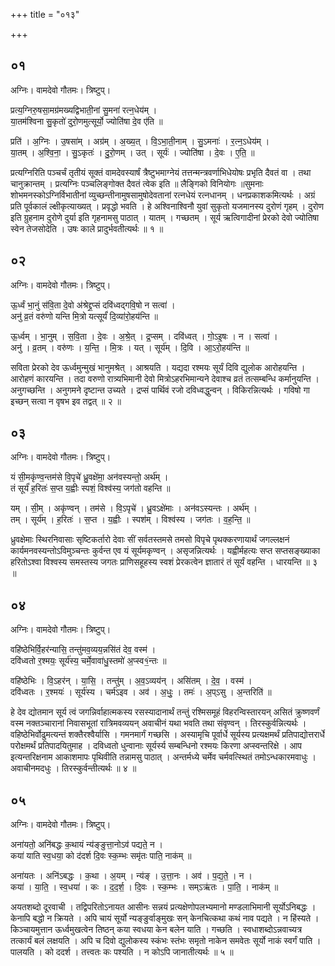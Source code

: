 +++
title = "०१३"

+++


## ०१
अग्निः। वामदेवो गौतमः। त्रिष्टुप्।

प्रत्य॒ग्निरु॒षसा॒मग्र॑मख्यद्विभाती॒नां सु॒मना॑ रत्न॒धेय॑म् ।  
या॒तम॑श्विना सु॒कृतो॑ दुरो॒णमुत्सूर्यो॒ ज्योति॑षा दे॒व ए॑ति ॥

प्रति॑ । अ॒ग्निः । उ॒षसा॑म् । अग्र॑म् । अ॒ख्य॒त् । वि॒ऽभा॒ती॒नाम् । सु॒ऽमनाः॑ । र॒त्न॒ऽधेय॑म् ।  
या॒तम् । अ॒श्वि॒ना॒ । सु॒ऽकृतः॑ । दु॒रो॒णम् । उत् । सूर्यः॑ । ज्योति॑षा । दे॒वः । ए॒ति॒ ॥

प्रत्यग्निरिति पञ्चर्चं तृतीयं सूक्तं वामदेवस्यार्षं त्रैष्टुभमाग्नेयं तत्तन्मन्त्रवर्णाभिधेयोषः प्रभृति दैवतं वा । तथा चानुक्रान्तम् । प्रत्यग्निः पञ्चलिङ्गोक्त दैवतं त्वेक इति ॥ लैङ्गिको विनियोगः ॥सुमनाः शोभमनस्कोऽग्निर्विभातीनां व्युच्छन्तीनामुषसामुषोदेवतानां रत्नधेयं रत्नधानम् । धनप्रकाशकमित्यर्थः । अग्रं प्रति पूर्वकालं ल्क्षीकृत्याख्यत् । प्रवृद्धो भवति । हे अश्विनाश्विनौ युवां सुकृतो यजमानस्य दुरोणं गृहम् । दुरोण इति ग्रुहनाम दुरोणे दुर्या इति गृहनामसु पाठात् । यातम् । गच्छतम् । सूर्य ऋत्विगादीनां प्रेरको देवो ज्योतिषा स्वेन तेजसोदेति । उषः काले प्रादुर्भवतीत्यर्थः ॥ १ ॥

## ०२
अग्निः। वामदेवो गौतमः। त्रिष्टुप्।

ऊ॒र्ध्वं भा॒नुं स॑वि॒ता दे॒वो अ॑श्रेद्द्र॒प्सं दवि॑ध्वद्गवि॒षो न सत्वा॑ ।  
अनु॑ व्र॒तं वरु॑णो यन्ति मि॒त्रो यत्सूर्यं॑ दि॒व्या॑रो॒हय॑न्ति ॥

ऊ॒र्ध्वम् । भा॒नुम् । स॒वि॒ता । दे॒वः । अ॒श्रे॒त् । द्र॒प्सम् । दवि॑ध्वत् । गो॒ऽइ॒षः । न । सत्वा॑ ।  
अनु॑ । व्र॒तम् । वरु॑णः । य॒न्ति॒ । मि॒त्रः । यत् । सूर्य॑म् । दि॒वि । आ॒ऽरो॒हय॑न्ति ॥

सविता प्रेरको देव ऊर्ध्वमुन्मुखं भानुमश्रेत् । आश्रयति । यद्यदा रश्मयः सूर्यं दिवि द्युलोक आरोहयन्ति । आरोहणं कारयन्ति । तदा वरुणो रात्र्यभिमानी देवो मित्रोऽहरभिमान्यने देवाश्च व्रतं तत्सम्बन्धि कर्मानुयन्ति । अनुगच्छन्ति । अनुगमने दृष्टान्त उच्यते । द्रप्सं पार्थिवं रजो दविध्वद्धुन्वन् । विकिरन्नित्यर्थः । गविषो गा इच्छन् सत्वा न वृषभ इव तद्वत् ॥ २ ॥

## ०३
अग्निः। वामदेवो गौतमः। त्रिष्टुप्।

यं सी॒मकृ॑ण्व॒न्तम॑से वि॒पृचे॑ ध्रु॒वक्षे॑मा॒ अन॑वस्यन्तो॒ अर्थ॑म् ।  
तं सूर्यं॑ ह॒रितः॑ स॒प्त य॒ह्वीः स्पशं॒ विश्व॑स्य॒ जग॑तो वहन्ति ॥

यम् । सी॒म् । अकृ॑ण्वन् । तम॑से । वि॒ऽपृचे॑ । ध्रु॒वऽक्षे॑माः । अन॑वऽस्यन्तः । अर्थ॑म् ।  
तम् । सूर्य॑म् । ह॒रितः॑ । स॒प्त । य॒ह्वीः । स्पश॑म् । विश्व॑स्य । जग॑तः । व॒ह॒न्ति॒ ॥

ध्रुवक्षेमाः स्थिरनिवासाः सृष्टिकर्तारो देवाः सीं सर्वतस्तमसे तमसो विपृचे पृथक्करणायार्थं जगल्लक्षनं कार्यमनवस्यन्तोऽविमुञ्चन्तः कुर्वन्त एव यं सूर्यमकृण्वन् । असृजन्नित्यर्थः । यह्वीर्महत्यः सप्त सप्तसङ्ख्याका हरितोऽश्वा विश्वस्य समस्तस्य जगतः प्राणिसहूहस्य स्वशं प्रेरकत्वेन ज्ञातारं तं सूर्यं वहन्ति । धारयन्ति ॥ ३ ॥

## ०४
अग्निः। वामदेवो गौतमः। त्रिष्टुप्।

वहि॑ष्ठेभिर्वि॒हर॑न्यासि॒ तन्तु॑मव॒व्यय॒न्नसि॑तं देव॒ वस्म॑ ।  
दवि॑ध्वतो र॒श्मयः॒ सूर्य॑स्य॒ चर्मे॒वावा॑धु॒स्तमो॑ अ॒प्स्व१॒॑न्तः ॥

वहि॑ष्ठेभिः । वि॒ऽहर॑न् । या॒सि॒ । तन्तु॑म् । अ॒व॒ऽव्यय॑न् । असि॑तम् । दे॒व॒ । वस्म॑ ।  
दवि॑ध्वतः । र॒श्मयः॑ । सूर्य॑स्य । चर्म॑ऽइव । अव॑ । अ॒धुः॒ । तमः॑ । अ॒प्ऽसु । अ॒न्तरिति॑ ॥

हे देव द्योतमान सूर्य त्वं जगन्निर्वाहात्मकस्य रसस्यादानार्थं तन्तुं रश्मिसमूहं विहरन्विस्तारयन् असितं क्रुष्णवर्णं वस्म नक्तञ्चारानां निवासभूतां रात्रिमवव्ययन् अवाचीनं यथा भवति तथा संवृण्वन् । तिरस्कुर्वन्नित्यर्थः । वहिष्ठेभिर्वोढुमत्यन्तं शक्तैरश्वैर्यासि । गमनमार्गं गच्छसि । अस्यामृचि पूर्वार्धे सूर्यस्य प्रत्यक्षमर्थं प्रतिपाद्योत्तरार्धे परोक्षमर्थं प्रतिपादयितुमाह । दविध्वतो धुन्वानाः सूर्यर्स्य सम्बन्धिनो रश्मयः किरणा अप्स्वन्तरिक्षे । आप इत्यन्तरिक्षनाम आकाशमापः पृथिवीति तन्नामसु पाठात् । अन्तर्मध्ये चर्मेव चर्मवत्स्थितं तमोऽन्धकारमवाधुः । अवाचीनमदधुः । तिरस्कुर्वन्तीत्यर्थः ॥ ४ ॥

## ०५
अग्निः। वामदेवो गौतमः। त्रिष्टुप्।

अना॑यतो॒ अनि॑बद्धः क॒थायं न्य॑ङ्ङुत्ता॒नोऽव॑ पद्यते॒ न ।  
कया॑ याति स्व॒धया॒ को द॑दर्श दि॒वः स्क॒म्भः समृ॑तः पाति॒ नाक॑म् ॥

अना॑यतः । अनि॑ऽबद्धः । क॒था । अ॒यम् । न्य॑ङ् । उ॒त्ता॒नः । अव॑ । प॒द्य॒ते॒ । न ।  
कया॑ । या॒ति॒ । स्व॒धया॑ । कः । द॒द॒र्श॒ । दि॒वः । स्क॒म्भः । सम्ऽऋ॑तः । पा॒ति॒ । नाक॑म् ॥

अयतशब्दो दूरवाची । तद्विपरितोऽनायत आसीनः सन्नयं प्रत्यक्षेणोपलभ्यमानो मण्डलाभिमानी सूर्योऽनिबद्धः । केनापि बद्धो न क्रियते । अपि चायं सूर्यो न्यङ्ङुर्वाङ्मुखः सन् केनचित्कथा कथं नाव पद्यते । न हिंस्यते । किञ्चायमुत्तान ऊर्ध्वमुखत्वेन तिष्ठन् कया स्वधया केन बलेन याति । गच्छति । स्वधाशब्दोऽन्नवाच्यत्र तत्कार्यं बलं लक्षयति । अपि च दिवो द्युलोकस्य स्कंभः स्तंभः समृतो नाकेन समवेतः सूर्यो नाकं स्वर्गं पाति । पालयति । को ददर्श । तत्त्वतः कः पश्यति । न कोऽपि जानातीत्यर्थः ॥ ५ ॥